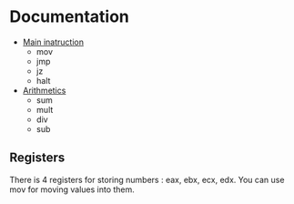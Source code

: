 # Documentation
* [Main inatruction](https://github.com/morrigan-plus-plus/vpm/blob/master/docs/main_instructions.md)
  * mov
  * jmp
  * jz
  * halt
* [Arithmetics](https://github.com/morrigan-plus-plus/vpm/blob/master/docs/arithmetics.md)
  * sum
  * mult
  * div
  * sub

## Registers
  There is 4 registers for storing numbers :
  eax, ebx, ecx, edx. You can use mov for moving values into them.
